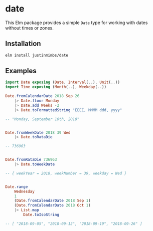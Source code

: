 # date

This Elm package provides a simple `Date` type for working with dates without times or zones.


## Installation

```sh
elm install justinmimbs/date
```


## Examples

```elm
import Date exposing (Date, Interval(..), Unit(..))
import Time exposing (Month(..), Weekday(..))

Date.fromCalendarDate 2018 Sep 26
    |> Date.floor Monday
    |> Date.add Weeks -2
    |> Date.toFormattedString "EEEE, MMMM ddd, yyyy"

-- "Monday, September 10th, 2018"


Date.fromWeekDate 2018 39 Wed
    |> Date.toRataDie

-- 736963


Date.fromRataDie 736963
    |> Date.toWeekDate

-- { weekYear = 2018, weekNumber = 39, weekday = Wed }


Date.range
    Wednesday
    1
    (Date.fromCalendarDate 2018 Sep 1)
    (Date.fromCalendarDate 2018 Oct 1)
    |> List.map
        Date.toIsoString

-- [ "2018-09-05", "2018-09-12", "2018-09-19", "2018-09-26" ]
```
